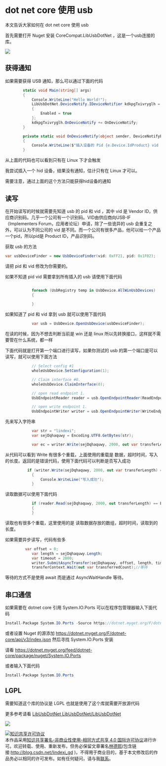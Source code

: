 # dot net core 使用 usb

本文告诉大家如何在 dot net core 使用 usb

<!--more-->
<!-- CreateTime:2018/9/21 19:53:34 -->

<!-- 标签：dotnetcore,usb,dotnet -->
<div id="toc"></div>

首先需要打开 Nuget 安装 CoreCompat.LibUsbDotNet ，这是一个usb连接的库。

![](http://image.acmx.xyz/lindexi%2F2018414152437169.jpg)

## 获得通知

如果需要获得 USB 通知，那么可以通过下面的代码

```csharp
        static void Main(string[] args)
        {
            Console.WriteLine("Hello World!");
            LibUsbDotNet.DeviceNotify.IDeviceNotifier kdkpgTxivryglh = new LinuxDeviceNotifier
            {
                Enabled = true
            };
            kdkpgTxivryglh.OnDeviceNotify += OnDeviceNotify;
        }

        private static void OnDeviceNotify(object sender, DeviceNotifyEventArgs e)
        {
            Console.WriteLine($"插入设备的 Pid {e.Device.IdProduct} vid {e.Device.IdVendor}");
        }
```

从上面的代码也可以看到只有在 Linux 下才会触发

我尝试插入一个 hid 设备，结果没有通知，估计只有在 Linux 才可以。

需要注意，通过上面的这个方法只能获得hid设备的通知

## 读写

在开始读写的时候就需要先知道 usb 的 pid 和 vid ，其中 vid 是 Vendor ID，供应商识别码。几乎一个公司有一个识别码。VID由供应商向USB-IF（Implementers Forum，应用者论坛）申请，除了一些诡异的 usb 会重复之外，可以认为不同公司的 vid 是不同。而一个公司有很多产品，他可以给一个产品一个pid，所以pid是 Product ID，产品识别码。

获取 usb 的方法

```csharp
var usbDeviceFinder = new UsbDeviceFinder(vid: 0xFF21, pid: 0x1F02);
```

请把 pid 和 vid 修改为你需要的。

如果不知道 pid vid 需要拿到所有插入的 usb 请使用下面代码

```csharp

            foreach (UsbRegistry temp in UsbDevice.AllWinUsbDevices)
            {
                
            }
```

如果知道了 pid 和 vid 拿到 usb 就可以使用下面代码

```csharp
            var usb = UsbDevice.OpenUsbDevice(usbDeviceFinder);

```

在读的时候，因为不想去判断当前是 win 还是 linux 所以先转换接口，这样就不需要管在什么系统，都一样

下面代码就是打开第一个端口进行读写，如果你测试的 usb 的第一个端口是可以读写，就可以使用下面方法

```csharp
            // Select config #1
            wholeUsbDevice.SetConfiguration(1);

            // Claim interface #0.
            wholeUsbDevice.ClaimInterface(0);

            // open read endpoint 1.
            UsbEndpointReader reader = usb.OpenEndpointReader(ReadEndpointID.Ep01);

            // open write endpoint 1.
            UsbEndpointWriter writer = usb.OpenEndpointWriter(WriteEndpointID.Ep01);
```

先来写入字符串

```csharp
            var str = "lindexi";
            var sejDqhaquwy = Encoding.UTF8.GetBytes(str);

            var ec = writer.Write(sejDqhaquwy, 2000, out var transferLength);
```

从代码可以看到 Write 有很多个重载，上面使用的重载是 数据，超时时间，写入的长度。返回的是错误代码，使用下面代码可以判断是否写入成功

```csharp
          if (writer.Write(sejDqhaquwy, 2000, out var transferLength) == ErrorCode.Success)
            {
                Console.WriteLine("写入成功");
            }
```

读取数据可以使用下面代码

```csharp
            if (reader.Read(sejDqhaquwy, 2000, out transferLength) == ErrorCode.Success)
            {
            }
```

读取也有很多个重载，这里使用的是 读取数据存放的数组，超时时间，读取到的长度。

如果需要异步读写，代码有些多

```csharp
         var offset = 0;
            var length = sejDqhaquwy.Length;
            var timeout = 2000;
            writer.SubmitAsyncTransfer(sejDqhaquwy, offset, length, timeout, out var transferContext);
            transferContext.Wait(out var transferredCount);//等待
```

等待的方式不是使用 await 而是通过  AsyncWaitHandle 等待。

## 串口通信

如果需要在 dotnet core 引用 System.IO.Ports 可以在程序包管理器输入下面代码

```csharp
Install-Package System.IO.Ports -Source https://dotnet.myget.org/F/dotnet-core/api/v3/index.json
```

或者设置 Nuget 的源添加 https://dotnet.myget.org/F/dotnet-core/api/v3/index.json 然后寻找 System.IO.Ports 安装

请看 https://dotnet.myget.org/feed/dotnet-core/package/nuget/System.IO.Ports

或者输入下面代码

```csharp
Install-Package System.IO.Ports
```


## LGPL

需要知道这个库的协议是 LGPL 也就是使用了这个库就需要开放源代码

更多参考请看 [LibUsbDotNet LibUsbDotNet/LibUsbDotNet](https://github.com/LibUsbDotNet/LibUsbDotNet/tree/master/stage/Examples )

![](https://i.loli.net/2018/04/08/5aca00040c556.jpg)

<a rel="license" href="http://creativecommons.org/licenses/by-nc-sa/4.0/"><img alt="知识共享许可协议" style="border-width:0" src="https://licensebuttons.net/l/by-nc-sa/4.0/88x31.png" /></a><br />本作品采用<a rel="license" href="http://creativecommons.org/licenses/by-nc-sa/4.0/">知识共享署名-非商业性使用-相同方式共享 4.0 国际许可协议</a>进行许可。欢迎转载、使用、重新发布，但务必保留文章署名[林德熙](http://blog.csdn.net/lindexi_gd)(包含链接:http://blog.csdn.net/lindexi_gd )，不得用于商业目的，基于本文修改后的作品务必以相同的许可发布。如有任何疑问，请与我[联系](mailto:lindexi_gd@163.com)。  
